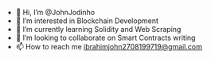 - 👋 Hi, I’m @JohnJodinho
- 👀 I’m interested in Blockchain Development
- 🌱 I’m currently learning Solidity and Web Scraping
- 💞️ I’m looking to collaborate on Smart Contracts writing 
- 📫 How to reach me ibrahimjohn2708199719@gmail.com

<!---
JohnJodinho/JohnJodinho is a ✨ special ✨ repository because its `README.md` (this file) appears on your GitHub profile.
You can click the Preview link to take a look at your changes.
--->
